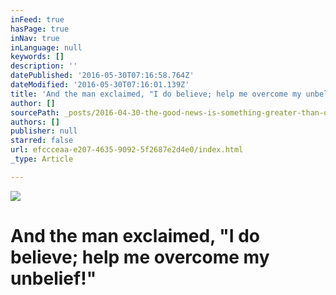 ```yaml
---
inFeed: true
hasPage: true
inNav: true
inLanguage: null
keywords: []
description: ''
datePublished: '2016-05-30T07:16:58.764Z'
dateModified: '2016-05-30T07:16:01.139Z'
title: 'And the man exclaimed, "I do believe; help me overcome my unbelief!" '
author: []
sourcePath: _posts/2016-04-30-the-good-news-is-something-greater-than-ourselves-is-holdin.md
authors: []
publisher: null
starred: false
url: efccceaa-e207-4635-9092-5f2687e2d4e0/index.html
_type: Article

---
```

![](https://the-grid-user-content.s3-us-west-2.amazonaws.com/f431ed7f-7ec3-4bc7-9d21-32ccb64fb188.jpg)

# And the man exclaimed, "I do believe; help me overcome my unbelief!" 

##